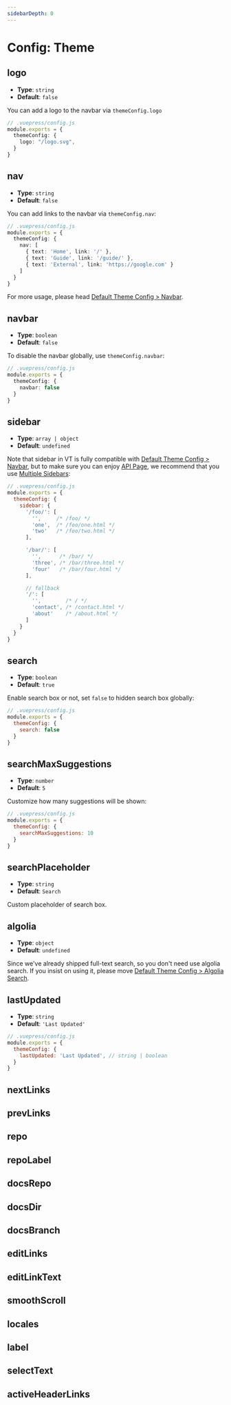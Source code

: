 ```yaml
---
sidebarDepth: 0
---
```


# Config: Theme

## logo

- **Type**: `string`
- **Default**: `false`

You can add a logo to the navbar via `themeConfig.logo`

```ts
// .vuepress/config.js
module.exports = {
  themeConfig: {
    logo: "/logo.svg",
  }
}
```

## nav

- **Type**: `string`
- **Default**: `false`

You can add links to the navbar via `themeConfig.nav`:

```ts
// .vuepress/config.js
module.exports = {
  themeConfig: {
    nav: [
      { text: 'Home', link: '/' },
      { text: 'Guide', link: '/guide/' },
      { text: 'External', link: 'https://google.com' }
    ]
  }
}
```

For more usage, please head [Default Theme Config > Navbar](https://vuepress.vuejs.org/theme/default-theme-config.html#navbar).

## navbar

- **Type**: `boolean`
- **Default**: `false`

To disable the navbar globally, use `themeConfig.navbar`:

```ts
// .vuepress/config.js
module.exports = {
  themeConfig: {
    navbar: false
  }
}
```

## sidebar

- **Type**: `array | object`
- **Default**: `undefined`

Note that sidebar in VT is fully compatible with [Default Theme Config > Navbar](https://vuepress.vuejs.org/theme/default-theme-config.html#navbar), but to make sure you can enjoy [API Page](../guide/api-page.md), we recommend that you use [Multiple Sidebars](https://vuepress.vuejs.org/theme/default-theme-../config.html#multiple-sidebars):

``` js
// .vuepress/config.js
module.exports = {
  themeConfig: {
    sidebar: {
      '/foo/': [
        '',     /* /foo/ */
        'one',  /* /foo/one.html */
        'two'   /* /foo/two.html */
      ],

      '/bar/': [
        '',      /* /bar/ */
        'three', /* /bar/three.html */
        'four'   /* /bar/four.html */
      ],

      // fallback
      '/': [
        '',        /* / */
        'contact', /* /contact.html */
        'about'    /* /about.html */
      ]
    }
  }
}
```

## search

- **Type**: `boolean`
- **Default**: `true`

Enable search box or not, set `false` to hidden search box globally:

```js
// .vuepress/config.js
module.exports = {
  themeConfig: {
    search: false
  }
}
```

## searchMaxSuggestions

- **Type**: `number`
- **Default**: `5`

Customize how many suggestions will be shown:

```js
// .vuepress/config.js
module.exports = {
  themeConfig: {
    searchMaxSuggestions: 10
  }
}
```

## searchPlaceholder

- **Type**: `string`
- **Default**: `Search`

Custom placeholder of search box.

## algolia

- **Type**: `object`
- **Default**: `undefined`

Since we've already shipped full-text search, so you don't need use algolia search. If you insist on using it, please move [Default Theme Config > Algolia Search](https://vuepress.vuejs.org/theme/default-theme-config.html#algolia-search).

## lastUpdated

- **Type**: `string`
- **Default**: `'Last Updated'`

```js
// .vuepress/config.js
module.exports = {
  themeConfig: {
    lastUpdated: 'Last Updated', // string | boolean
  }
}
```

## nextLinks

## prevLinks

## repo

## repoLabel

## docsRepo

## docsDir

## docsBranch

## editLinks

## editLinkText

## smoothScroll

## locales

## label

## selectText

## activeHeaderLinks
